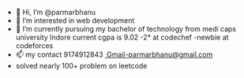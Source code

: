 - 👋 Hi, I’m @parmarbhanu
- 👀 I’m interested in web development
- 🌱 I’m currently pursuing my bachelor of technology from medi caps university Indore
current cgpa is 9.02
-2* at codechef
-newbie at codeforces
- 📫 my contact 9174912843  ,Gmail-parmarbhanu@gmail.com
- solved nearly 100+ problem on leetcode 
<!---
parmarbhanu/parmarbhanu is a ✨ special ✨ repository because its `README.md` (this file) appears on your GitHub profile.
You can click the Preview link to take a look at your changes.
--->
